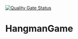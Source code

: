 [![Quality Gate Status](https://sonarcloud.io/api/project_badges/measure?project=nouryousry_HangmanGame&metric=alert_status)](https://sonarcloud.io/summary/new_code?id=nouryousry_HangmanGame)
# HangmanGame
